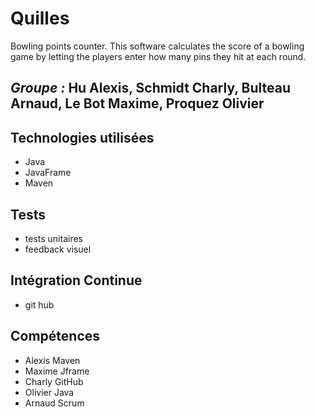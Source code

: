 # Quilles
Bowling points counter.
This software calculates the score of a bowling game by letting the players enter how many pins they hit at each round.
## *Groupe :* Hu Alexis, Schmidt Charly, Bulteau Arnaud, Le Bot Maxime, Proquez Olivier

## Technologies utilisées
- Java
- JavaFrame
- Maven

## Tests
- tests unitaires
- feedback visuel

## Intégration Continue
- git hub

## Compétences
- Alexis Maven
- Maxime Jframe
- Charly GitHub
- Olivier Java
- Arnaud Scrum
